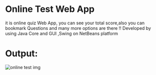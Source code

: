 # Online Test Web App
 it is online quiz Web App, you can see your total score,also you can bookmark Questions and many more options are there !! Developed by using Java Core and GUI ,Swing on NetBeans platform

# Output:

  ![online test img](https://user-images.githubusercontent.com/119694623/205689257-e7fdf5d4-2341-4bcb-9fab-6e3593bfd07f.png)

 
